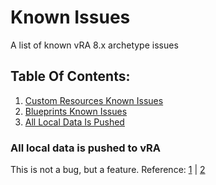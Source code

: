 # Known Issues
A list of known vRA 8.x archetype issues

## Table Of Contents:
1. [Custom Resources Known Issues](../Components/Custom%20Resources.md#known-issues)
2. [Blueprints Known Issues](../Components/Blueprints.md#known-issues)
3. [All Local Data Is Pushed](#all-local-data-is-pushed-to-vra)

### All local data is pushed to vRA
This is not a bug, but a feature. Reference: [1][1] | [2][2]

[1]: Core%20Concepts.md#data-handling "Data Handling"
[2]: ../Operations/Pushing.md#usage "Pushing"
